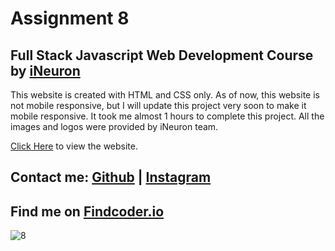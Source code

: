 # Assignment 8

## Full Stack Javascript Web Development Course by [iNeuron](https://ineuron.ai/)

This website is created with HTML and CSS only. As of now, this website is not mobile responsive, but I will update this project very soon to make it mobile responsive. It took me almost 1 hours to complete this project. All the images and logos were provided by iNeuron team.

[Click Here](https://designpage-project8.netlify.app) to view the website.


## Contact me:  [Github](https://github.com/yuvanbharathin) |  [Instagram](https://www.instagram.com/_yuvan.__/)
## Find me on [Findcoder.io](https://www.findcoder.io/u/yuvanbharathi)


![8](https://user-images.githubusercontent.com/109664373/215486966-4be60500-cff3-41a7-a619-0128824b670b.png)
